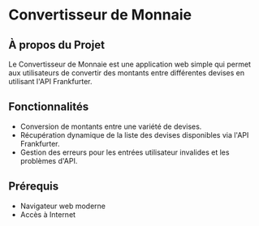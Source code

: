 # Convertisseur de Monnaie

## À propos du Projet

Le Convertisseur de Monnaie est une application web simple qui permet aux utilisateurs de convertir des montants entre différentes devises en utilisant l'API Frankfurter.

## Fonctionnalités

-   Conversion de montants entre une variété de devises.
-   Récupération dynamique de la liste des devises disponibles via l'API Frankfurter.
-   Gestion des erreurs pour les entrées utilisateur invalides et les problèmes d'API.

## Prérequis

-   Navigateur web moderne
-   Accès à Internet


